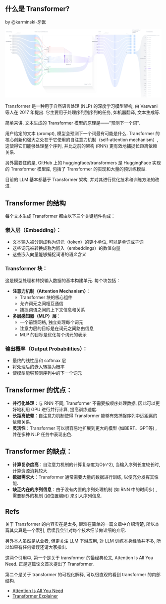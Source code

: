 什么是 Transformer?
------------------

by @karminski-牙医

![transformer-explain](assets/images/transformer-explain.png)

Transformer 是一种用于自然语言处理 (NLP) 的深度学习模型架构, 由 Vaswani 等人在 2017 年提出. 它主要用于处理序列到序列的任务, 如机器翻译, 文本生成等.   

简单来讲, 文本生成的 Transformer 模型的原理是——"预测下一个词".

用户给定的文本 (prompt), 模型会预测下一个词最有可能是什么. Transformer 的核心创新和强大之处在于它使用的自注意力机制（self-attention mechanism）, 这使得它们能够处理整个序列, 并比之前的架构 (RNN) 更有效地捕捉长距离依赖关系. 

另外需要住的是, GitHub 上的 huggingface/transformers 是 HuggingFace 实现的 Transformer 模型库, 包括了 Transformer 的实现和大量的预训练模型. 

目前的 LLM 基本都基于 Transformer 架构, 并对其进行优化技术和训练方法的改进. 

## Transformer 的结构

每个文本生成 Transformer 都由以下三个关键组件构成：

### **嵌入层（Embedding）**：
   - 文本输入被分割成称为词元（token）的更小单位, 可以是单词或子词
   - 这些词元被转换成称为嵌入（embeddings）的数值向量
   - 这些嵌入向量能够捕捉词语的语义含义

### **Transformer 块**：
   这是模型处理和转换输入数据的基本构建单元. 每个块包括：
   - **注意力机制（Attention Mechanism）**：
     - Transformer 块的核心组件
     - 允许词元之间相互通信
     - 捕捉词语之间的上下文信息和关系
   - **多层感知器（MLP）层**：
     - 一个前馈网络, 独立处理每个词元
     - 注意力层的目标是在词元之间路由信息
     - MLP 的目标是优化每个词元的表示

### **输出概率（Output Probabilities）**：
   - 最终的线性层和 softmax 层
   - 将处理后的嵌入转换为概率
   - 使模型能够预测序列中的下一个词元


## Transformer 的优点：

- **并行化处理**：与 RNN 不同, Transformer 不需要按顺序处理数据, 因此可以更好地利用 GPU 进行并行计算, 提高训练速度. 
- **长距离依赖**：自注意力机制使得 Transformer 能够有效捕捉序列中远距离的依赖关系. 
- **灵活性**：Transformer 可以很容易地扩展到更大的模型 (如BERT、GPT等) , 并在多种 NLP 任务中表现出色. 

## Transformer 的缺点：

- **计算复杂度高**：自注意力机制的计算复杂度为O(n^2), 当输入序列长度较长时, 计算资源消耗较大. 
- **数据需求大**：Transformer 通常需要大量的数据进行训练, 以便充分发挥其性能. 
- **缺乏内在的序列信息**：由于没有内置的序列处理机制 (如 RNN 中的时间步) , 需要额外的机制 (如位置编码) 来引入序列信息. 



## Refs

关于 Transformer 的内容实在是太多, 很难在简单的一篇文章中介绍清楚, 所以本篇其实算是一个索引, 后续我会针对每个技术细节做详细的介绍.

另外本人虽然是从业者, 但更关注 LLM 下游应用, 对 LLM 训练本身经验并不多, 所以如果有任何错误还请大家指出.

这两个引用中, 第一个是关于 transformer 的最经典论文, Attention Is All You Need. 正是这篇论文首次提出了 Transformer.


第二个是关于 transformer 的可视化解释, 可以很直观的看到 transformer 的内部结构.

- [Attention Is All You Need](https://arxiv.org/abs/1706.03762)
- [Transformer Explainer](https://poloclub.github.io/transformer-explainer/)
